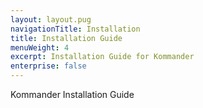 ```yaml
---
layout: layout.pug
navigationTitle: Installation
title: Installation Guide
menuWeight: 4
excerpt: Installation Guide for Kommander
enterprise: false
---
```


Kommander Installation Guide